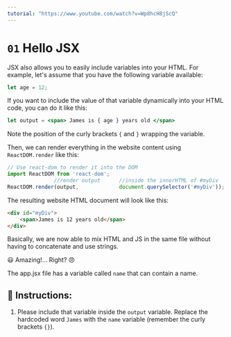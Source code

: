 ```yaml
---
tutorial: "https://www.youtube.com/watch?v=Wp8hcH8jScQ"
---
```


# `01` Hello JSX

JSX also allows you to easily include variables into your HTML. For example, let's assume that you have the following variable available:

```js
let age = 12;
```

If you want to include the value of that variable dynamically into your HTML code, you can do it like this:

```jsx
let output = <span> James is { age } years old </span>
```

Note the position of the curly brackets `{` and `}` wrapping the variable.

Then, we can render everything in the website content using `ReactDOM.render` like this:

```jsx
// Use react-dom to render it into the DOM
import ReactDOM from 'react-dom';
               //render output      //inside the innerHTML of #myDiv
ReactDOM.render(output,             document.querySelector('#myDiv'));
```

The resulting website HTML document will look like this:

```html
<div id="myDiv">
    <span>James is 12 years old</span>
</div>
```

Basically, we are now able to mix HTML and JS in the same file without having to concatenate and use strings.

 😃  Amazing!... Right?  😠

The app.jsx file has a variable called `name` that can contain a name.

## 📝 Instructions:

1. Please include that variable inside the `output` variable. Replace the hardcoded word `James` with the `name` variable (remember the curly brackets `{}`).
